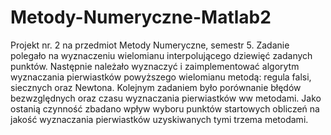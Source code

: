 # Metody-Numeryczne-Matlab2
Projekt nr. 2 na przedmiot Metody Numeryczne, semestr 5.
Zadanie polegało na wyznaczeniu wielomianu interpolującego dziewięć zadanych punktów. Następnie należało wyznaczyć i zaimplementować algorytm wyznaczania pierwiastków powyższego wielomianu metodą: regula falsi, siecznych oraz Newtona.
Kolejnym zadaniem było porównanie błędów bezwzględnych oraz czasu wyznaczania pierwiastków ww metodami. Jako ostanią czynność zbadano wpływ wyboru punktów startowych obliczeń na jakość wyznaczania pierwiastków uzyskiwanych tymi trzema metodami.
